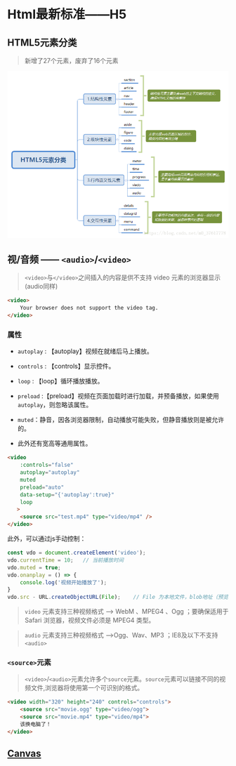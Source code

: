 # Html最新标准——H5

## HTML5元素分类

> 新增了27个元素，废弃了16个元素

![H5元素分类](../Img/HTML/H5元素分类.png)

## 视/音频 —— `<audio>`/`<video>`

> `<video>`与`</video>`之间插入的内容是供不支持 video 元素的浏览器显示(audio同样)

```HTML
<video>
    Your browser does not support the video tag.
</video>
```

### 属性

- `autoplay` : 【autoplay】视频在就绪后马上播放。

- `controls` : 【controls】显示控件。

- `loop` : 【loop】循环播放播放。

- `preload` :【preload】视频在页面加载时进行加载，并预备播放，如果使用`autoplay`，则忽略该属性。

- `muted`：静音，因各浏览器限制，自动播放可能失败，但静音播放则是被允许的。

- 此外还有宽高等通用属性。

```html
<video
    :controls="false"
    autoplay="autoplay"
    muted
    preload="auto"
    data-setup="{'autoplay':true}"
    loop
   >
    <source src="test.mp4" type="video/mp4" />
</video>
```

此外，可以通过js手动控制：

```js
const vdo = document.createElement('video');
vdo.currentTime = 10;   // 当前播放时间
vdo.muted = true;
vdo.onanplay = () => {
    console.log('视频开始播放了');
}
vdo.src - URL.createObjectURL(File);    // File 为本地文件，blob地址（预览时常用）
```

> `video` 元素支持三种视频格式 --> WebM 、MPEG4 、Ogg ；要确保适用于 Safari 浏览器，视频文件必须是 MPEG4 类型。

> `audio` 元素支持三种视频格式 -->Ogg、Wav、MP3 ；IE8及以下不支持`<audio>`

### `<source>`元素

> `<video>`/`<audio>`元素允许多个`source`元素。`source`元素可以链接不同的视频文件,浏览器将使用第一个可识别的格式。

```html
<video width="320" height="240" controls="controls">
    <source src="movie.ogg" type="video/ogg">
    <source src="movie.mp4" type="video/mp4">
    该换电脑了！
</video>
```

## [Canvas](../Web图形/Canvas/基础.md)

